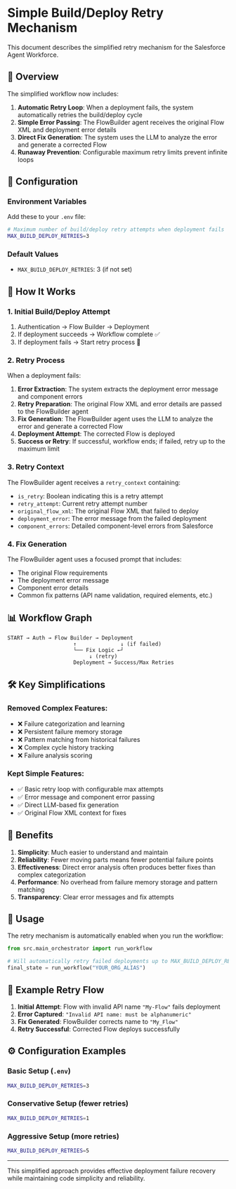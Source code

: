 # Simple Build/Deploy Retry Mechanism

This document describes the simplified retry mechanism for the Salesforce Agent Workforce.

## 🎯 Overview

The simplified workflow now includes:

1. **Automatic Retry Loop**: When a deployment fails, the system automatically retries the build/deploy cycle
2. **Simple Error Passing**: The FlowBuilder agent receives the original Flow XML and deployment error details
3. **Direct Fix Generation**: The system uses the LLM to analyze the error and generate a corrected Flow
4. **Runaway Prevention**: Configurable maximum retry limits prevent infinite loops

## 🔧 Configuration

### Environment Variables

Add these to your `.env` file:

```bash
# Maximum number of build/deploy retry attempts when deployment fails
MAX_BUILD_DEPLOY_RETRIES=3
```

### Default Values

- `MAX_BUILD_DEPLOY_RETRIES`: 3 (if not set)

## 🔄 How It Works

### 1. Initial Build/Deploy Attempt

1. Authentication → Flow Builder → Deployment
2. If deployment succeeds → Workflow complete ✅
3. If deployment fails → Start retry process 🔄

### 2. Retry Process

When a deployment fails:

1. **Error Extraction**: The system extracts the deployment error message and component errors
2. **Retry Preparation**: The original Flow XML and error details are passed to the FlowBuilder agent
3. **Fix Generation**: The FlowBuilder agent uses the LLM to analyze the error and generate a corrected Flow
4. **Deployment Attempt**: The corrected Flow is deployed
5. **Success or Retry**: If successful, workflow ends; if failed, retry up to the maximum limit

### 3. Retry Context

The FlowBuilder agent receives a `retry_context` containing:
- `is_retry`: Boolean indicating this is a retry attempt
- `retry_attempt`: Current retry attempt number
- `original_flow_xml`: The original Flow XML that failed to deploy
- `deployment_error`: The error message from the failed deployment
- `component_errors`: Detailed component-level errors from Salesforce

### 4. Fix Generation

The FlowBuilder agent uses a focused prompt that includes:
- The original Flow requirements
- The deployment error message
- Component error details
- Common fix patterns (API name validation, required elements, etc.)

## 📊 Workflow Graph

```
START → Auth → Flow Builder → Deployment
                     ↑              ↓ (if failed)
                     └── Fix Logic ←┘
                          ↓ (retry)
                     Deployment → Success/Max Retries
```

## 🛠️ Key Simplifications

### Removed Complex Features:
- ❌ Failure categorization and learning
- ❌ Persistent failure memory storage
- ❌ Pattern matching from historical failures
- ❌ Complex cycle history tracking
- ❌ Failure analysis scoring

### Kept Simple Features:
- ✅ Basic retry loop with configurable max attempts
- ✅ Error message and component error passing
- ✅ Direct LLM-based fix generation
- ✅ Original Flow XML context for fixes

## 🚀 Benefits

1. **Simplicity**: Much easier to understand and maintain
2. **Reliability**: Fewer moving parts means fewer potential failure points
3. **Effectiveness**: Direct error analysis often produces better fixes than complex categorization
4. **Performance**: No overhead from failure memory storage and pattern matching
5. **Transparency**: Clear error messages and fix attempts

## 🔧 Usage

The retry mechanism is automatically enabled when you run the workflow:

```python
from src.main_orchestrator import run_workflow

# Will automatically retry failed deployments up to MAX_BUILD_DEPLOY_RETRIES times
final_state = run_workflow("YOUR_ORG_ALIAS")
```

## 📝 Example Retry Flow

1. **Initial Attempt**: Flow with invalid API name `"My-Flow"` fails deployment
2. **Error Captured**: `"Invalid API name: must be alphanumeric"`
3. **Fix Generated**: FlowBuilder corrects name to `"My_Flow"`
4. **Retry Successful**: Corrected Flow deploys successfully

## ⚙️ Configuration Examples

### Basic Setup (`.env`)
```bash
MAX_BUILD_DEPLOY_RETRIES=3
```

### Conservative Setup (fewer retries)
```bash
MAX_BUILD_DEPLOY_RETRIES=1
```

### Aggressive Setup (more retries)
```bash
MAX_BUILD_DEPLOY_RETRIES=5
```

---

This simplified approach provides effective deployment failure recovery while maintaining code simplicity and reliability.